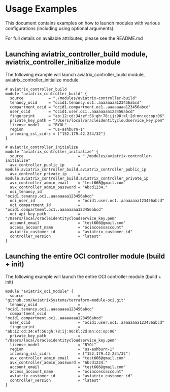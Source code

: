 # Usage Examples

This document contains examples on how to launch modules with various configurations (including using optional arguments).

For full details on available attributes, please see the README.md

## Launching aviatrix_controller_build module, aviatrix_controller_initialize module

The following example will launch aviatrix_controller_build module,  aviatrix_controller_initialize module

```
# aviatrix_controller_build
module "aviatrix_controller_build" {
  source           = "./modules/aviatrix-controller-build"
  tenancy_ocid     = "ocid1.tenancy.oc1..aaaaaaaa123456abcd"
  compartment_ocid = "ocid1.compartment.oc1..aaaaaaaa123456abcd"
  user_ocid        = "ocid1.user.oc1..aaaaaaaa123456abcd"
  fingerprint      = "ab:12:cd:34:ef:56:gh:78:ij:90:kl:2d:mn:cc:op:06"
  private_key_path = "/Users/local/oracleidentitycloudservice_key.pem"
  license_model    = "BYOL"
  region           = "us-ashburn-1"
  incoming_ssl_cidrs = ["152.179.42.234/32"]
}

# aviatrix_controller_initialize
module "aviatrix_controller_initialize" {
  source                        = "./modules/aviatrix-controller-initialize"
  avx_controller_public_ip      = module.aviatrix_controller_build.aviatrix_controller_public_ip
  avx_controller_private_ip     = module.aviatrix_controller_build.aviatrix_controller_private_ip
  avx_controller_admin_email    = "test666@gmail.com"
  avx_controller_admin_password = "Abcd1234."
  oci_tenancy_id                = "ocid1.tenancy.oc1..aaaaaaaa123456abcd"
  oci_user_id                   = "ocid1.user.oc1..aaaaaaaa123456abcd"
  oci_compartment_id            = "ocid1.compartment.oc1..aaaaaaaa123456abcd"
  oci_api_key_path              = "/Users/local/oracleidentitycloudservice_key.pem"
  account_email                 = "test666@gmail.com"
  access_account_name           = "ociaccessaccount"
  aviatrix_customer_id          = "aviatrix_customer_id"
  controller_version            = "latest"
}
```

## Launching the entire OCI controller module (build + init)

The following example will launch the entire OCI controller module (build + init)

```
module "aviatrix_oci_module" {
  source                        = "github.com/AviatrixSystems/terraform-module-oci.git"
  tenancy_ocid                  = "ocid1.tenancy.oc1..aaaaaaaa123456abcd"
  compartment_ocid              = "ocid1.compartment.oc1..aaaaaaaa123456abcd"
  user_ocid                     = "ocid1.user.oc1..aaaaaaaa123456abcd"
  fingerprint                   = "ab:12:cd:34:ef:56:gh:78:ij:90:kl:2d:mn:cc:op:06"
  private_key_path              = "/Users/local/oracleidentitycloudservice_key.pem"
  license_model                 = "BYOL"
  region                        = "us-ashburn-1"
  incoming_ssl_cidrs            = ["152.179.42.234/32"]
  avx_controller_admin_email    = "test666@gmail.com"
  avx_controller_admin_password = "Abcd1234."
  account_email                 = "test666@gmail.com"
  access_account_name           = "ociaccessaccount"
  aviatrix_customer_id          = "aviatrix_customer_id"
  controller_version            = "latest"
}
```
